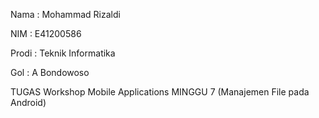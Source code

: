 Nama : Mohammad Rizaldi

NIM : E41200586

Prodi : Teknik Informatika

Gol : A Bondowoso

TUGAS Workshop Mobile Applications MINGGU 7 (Manajemen File pada Android)
